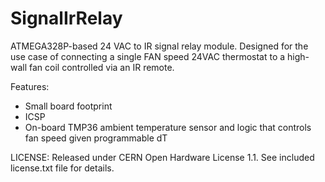 SignalIrRelay
=============

ATMEGA328P-based 24 VAC to IR signal relay module. Designed for the use case of connecting 
a single FAN speed 24VAC thermostat to a high-wall fan coil controlled via an IR remote.  

Features:

* Small board footprint 
* ICSP
* On-board TMP36 ambient temperature sensor and logic that controls fan speed given programmable dT

LICENSE:
Released under CERN Open Hardware License 1.1. See included license.txt file for details.

